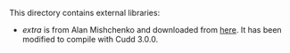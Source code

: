 This directory contains external libraries:

* *extra* is from Alan Mishchenko and downloaded from [here](http://web.cecs.pdx.edu/~alanmi/research/extra.htm).  It has been modified to compile with Cudd 3.0.0.
